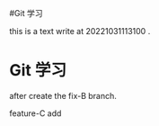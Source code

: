 #Git 学习

this is a text write at 20221031113100
.
# Git 学习
after create the fix-B branch.

feature-C add

